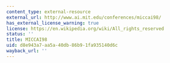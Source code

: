 ```yaml
---
content_type: external-resource
external_url: http://www.ai.mit.edu/conferences/miccai98/
has_external_license_warning: true
license: https://en.wikipedia.org/wiki/All_rights_reserved
status: ''
title: MICCAI98
uid: d8e943a7-aa5a-40db-86b9-1fa935140d6c
wayback_url: ''
---
```

